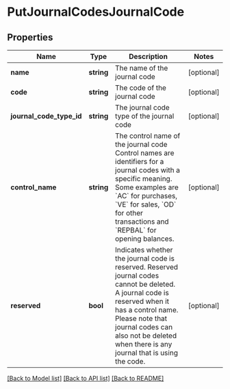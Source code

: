 # PutJournalCodesJournalCode

## Properties
Name | Type | Description | Notes
------------ | ------------- | ------------- | -------------
**name** | **string** | The name of the journal code | [optional] 
**code** | **string** | The code of the journal code | [optional] 
**journal_code_type_id** | **string** | The journal code type of the journal code | [optional] 
**control_name** | **string** | The control name of the journal code  Control names are identifiers for a journal codes with a specific meaning. Some examples are &#x60;AC&#x60; for purchases, &#x60;VE&#x60; for sales, &#x60;OD&#x60; for other transactions and &#x60;REPBAL&#x60; for opening balances. | [optional] 
**reserved** | **bool** | Indicates whether the journal code is reserved.  Reserved journal codes cannot be deleted. A journal code is reserved when it has a control name. Please note that journal codes can also not be deleted when there is any journal that is using the code. | [optional] 

[[Back to Model list]](../README.md#documentation-for-models) [[Back to API list]](../README.md#documentation-for-api-endpoints) [[Back to README]](../README.md)


